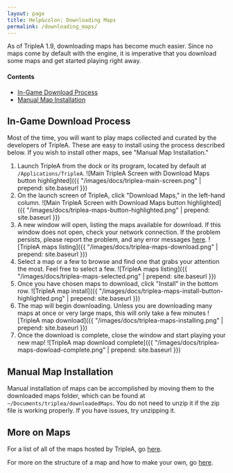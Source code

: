 ```yaml
---
layout: page
title: Help&colon; Downloading Maps
permalink: /downloading_maps/
---
```


As of TripleA 1.9, downloading maps has become much easier. Since no maps come by default with the engine, it is imperative that you download some maps and get started playing right away.



#### Contents

- [In-Game Download Process](#sec1)
- [Manual Map Installation](#sec2)

<a name="sec1"></a>

## In-Game Download Process

Most of the time, you will want to play maps collected and curated by the developers of TripleA. These are easy to install using the process described below. If you wish to install other maps, see "Manual Map Installation."

1. Launch TripleA from the dock or its program, located by default at `/Applications/TripleA`. ![Main TripleA Screen with Download Maps button highlighted]({{ "/images/docs/triplea-main-screen.png" | prepend: site.baseurl }})
2. On the launch screen of TripleA, click "Download Maps," in the left-hand column. ![Main TripleA Screen with Download Maps button highlighted]({{ "/images/docs/triplea-maps-button-highlighted.png" | prepend: site.baseurl }})
3. A new window will open, listing the maps available for download. If this window does not open, check your network connection. If the problem persists, please report the problem, and any error messages [here](http://github.com/triplea-game/triplea/issues/new). ![TripleA maps listing]({{ "/images/docs/triplea-maps-download.png" | prepend: site.baseurl }})
4. Select a map or a few to browse and find one that grabs your attention the most. Feel free to select a few. ![TripleA maps listing]({{ "/images/docs/triplea-maps-selected.png" | prepend: site.baseurl }})
5. Once you have chosen maps to download, click "Install" in the bottom row. ![TripleA map install]({{ "/images/docs/triplea-maps-install-button-highlighted.png" | prepend: site.baseurl }})
6. The map will begin downloading. Unless you are downloading many maps at once or very large maps, this will only take a few minutes ![TripleA map download]({{ "/images/docs/triplea-maps-installing.png" | prepend: site.baseurl }})
7. Once the download is complete, close the window and start playing your new map! ![TripleA map download complete]({{ "/images/docs/triplea-maps-dowload-complete.png" | prepend: site.baseurl }})

<a name="sec2"></a>

## Manual Map Installation

Manual installation of maps can be accomplished by moving them to the downloaded maps folder, which can be found at `~/Documents/triplea/downloadedMaps`. You do not need to unzip it if the zip file is working properly. If you have issues, try unzipping it.

## More on Maps

For a list of all of the maps hosted by TripleA, go [here](http://triplea-game.org/maps).

For more on the structure of a map and how to make your own, go [here](#).
